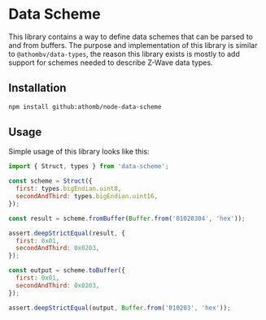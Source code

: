 # Data Scheme

This library contains a way to define data schemes that can be parsed to and from buffers.
The purpose and implementation of this library is similar to `@athombv/data-types`, the reason this library exists is mostly to add support for schemes needed to describe Z-Wave data types.

## Installation

```sh
npm install github:athomb/node-data-scheme
```

## Usage

Simple usage of this library looks like this:

```js
import { Struct, types } from 'data-scheme';

const scheme = Struct({
  first: types.bigEndian.uint8,
  secondAndThird: types.bigEndian.uint16,
});

const result = scheme.fromBuffer(Buffer.from('01020304', 'hex'));

assert.deepStrictEqual(result, {
  first: 0x01,
  secondAndThird: 0x0203,
});

const output = scheme.toBuffer({
  first: 0x01,
  secondAndThird: 0x0203,
});

assert.deepStrictEqual(output, Buffer.from('010203', 'hex'));
```
